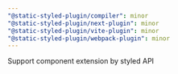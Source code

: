```yaml
---
"@static-styled-plugin/compiler": minor
"@static-styled-plugin/next-plugin": minor
"@static-styled-plugin/vite-plugin": minor
"@static-styled-plugin/webpack-plugin": minor
---
```


Support component extension by styled API
